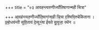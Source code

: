 +++
title = "०३ आवहन्त्यरुणीर्ज्योतिषागान्मही चित्रा"

+++
आ॒वह॑न्त्यरु॒णीर्ज्योति॒षागा॑न्म॒ही चि॒त्रा र॒श्मिभि॒श्चेकि॑ताना ।  
प्र॒बो॒धय॑न्ती सुवि॒ताय॑ दे॒व्यु१॒॑षा ई॑यते सु॒युजा॒ रथे॑न ॥
